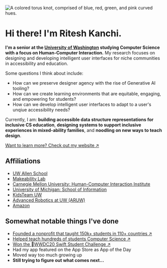 ![A colored torus knot, comprised of blue, red, green, and pink curved hues.](https://github.com/user-attachments/assets/224a929b-bfa8-48f4-94ef-65d0b746e708)

# Hi there! I'm Ritesh Kanchi.
**I'm a senior at the [University of Washington](https://uw.edu) studying Computer Science with a focus on Human-Computer Interaction.** My research focuses on designing and developing intelligent user interfaces for niche communities in accessibility and education.

Some questions I think about include:
- How can we preserve designer agency with the rise of Generative AI tooling?
- How can we create learning environments that are equitable, engaging, and empowering for students?
- How can we develop intelligent user interfaces to adapt to a user's unqiue accessibility needs?

Currently, I am: **building accessible data structure representations for inclusive CS education**, **designing systems to support inclusive experiences in mixed-ability families**, and **noodling on new ways to teach design**.

[Want to learn more? Check out my website ↗](https://riteshkanchi.com)

## Affiliations
- [UW Allen School](https://cs.washington.edu)
- [Makeability Lab](https://makeabilitylab.cs.washington.edu/)
- [Carnegie Mellon University: Human-Computer Interaction Institute](https://hcii.cmu.edu/)
- [University of Michigan: School of Information](https://si.umich.edu/)
- [KidsTeam UW](https://www.kidsteam.ischool.uw.edu/)
- [Advanced Robotics at UW (ARUW)](https://aruw.org)
- [Amazon](https://amazon.com)

## Somewhat notable things I've done
- [Founded a nonprofit that taught 150k+ students in 110+ countries ↗](https://stempump.org/)
- [Helped teach hundreds of students Computer Science ↗](https://courses.cs.washington.edu/courses/cse14x/ta/)
- [Won the WWDC20 Swift Student Challenge ↗](https://apps.apple.com/story/id1517413279)
- Had my app featured on the App Store as App of the Day
- Moved way too much growing up
- **Still trying to figure out what comes next...**
